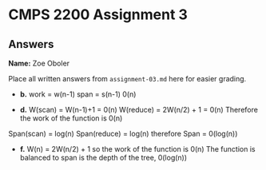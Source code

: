 # CMPS 2200 Assignment 3
## Answers

**Name:** Zoe Oboler


Place all written answers from `assignment-03.md` here for easier grading.






- **b.**
work = w(n-1)
span = s(n-1)
0(n) 


- **d.**
 W(scan) = W(n-1)+1 = 0(n)
 W(reduce) = 2W(n/2) + 1 = 0(n)
 Therefore the work of the function is 0(n)

Span(scan) = log(n)
Span(reduce) = log(n)
therefore Span = 0(log(n))


- **f.**
W(n) = 2W(n/2) + 1
so the work of the function is 0(n)
The function is balanced to span is the depth of the tree, 0(log(n))